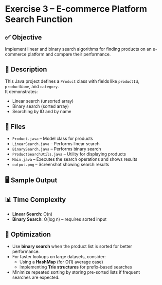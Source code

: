 # Exercise 3 – E-commerce Platform Search Function

## ✅ Objective
Implement linear and binary search algorithms for finding products on an e-commerce platform and compare their performance.

## 📘 Description
This Java project defines a `Product` class with fields like `productId`, `productName`, and `category`.  
It demonstrates:
- Linear search (unsorted array)
- Binary search (sorted array)
- Searching by ID and by name

## 📂 Files
- `Product.java` – Model class for products
- `LinearSearch.java` – Performs linear search
- `BinarySearch.java` – Performs binary search
- `ProductSearchUtils.java` – Utility for displaying products
- `Main.java` – Executes the search operations and shows results
- `output.png` – Screenshot showing search results

## 🖥️ Sample Output

## 📊 Time Complexity
- **Linear Search**: O(n)
- **Binary Search**: O(log n) – requires sorted input

## 🚀 Optimization
- Use **binary search** when the product list is sorted for better performance.
- For faster lookups on large datasets, consider:
  - Using a **HashMap** (for O(1) average case)
  - Implementing **Trie structures** for prefix-based searches
- Minimize repeated sorting by storing pre-sorted lists if frequent searches are expected.
